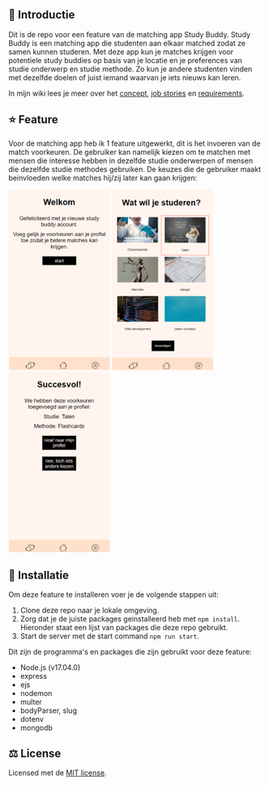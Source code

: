 ## :wave: Introductie
Dit is de repo voor een feature van de matching app Study Buddy. Study Buddy is een matching app die studenten aan elkaar matched zodat ze samen kunnen studeren. Met deze app kun je matches krijgen voor potentiele study buddies op basis van je locatie en je preferences van studie onderwerp en studie methode. Zo kun je andere studenten vinden met dezelfde doelen of juist iemand waarvan je iets nieuws kan leren.

In mijn wiki lees je meer over het <a href="https://github.com/rarooij98/matching-application/wiki/Concept">concept</a>, 
<a href="https://github.com/rarooij98/matching-application/wiki/Job-Stories">job stories</a> en
<a href="https://github.com/rarooij98/matching-application/wiki/Requirements">requirements</a>.

## :star: Feature
Voor de matching app heb ik 1 feature uitgewerkt, dit is het invoeren van de match voorkeuren. De gebruiker kan namelijk kiezen om te matchen met mensen die interesse hebben in dezelfde studie onderwerpen of mensen die dezelfde studie methodes gebruiken. De keuzes die de gebruiker maakt beinvloeden welke matches hij/zij later kan gaan krijgen:

<img src="https://github.com/rarooij98/matching-application/blob/main/static/images/ss0.PNG" width="200" margin="20"> <img src="https://github.com/rarooij98/matching-application/blob/main/static/images/ss1.PNG" width="200" margin="20"> <img src="https://github.com/rarooij98/matching-application/blob/main/static/images/ss2.PNG" width="200" margin="20">

## :rocket: Installatie
Om deze feature te installeren voer je de volgende stappen uit:
1. Clone deze repo naar je lokale omgeving.
2. Zorg dat je de juiste packages geinstalleerd heb met `npm install`. Hieronder staat een lijst van packages die deze repo gebruikt.
3. Start de server met de start command `npm run start`.

Dit zijn de programma's en packages die zijn gebruikt voor deze feature:
- Node.js (v17.04.0)
- express
- ejs
- nodemon
- multer
- bodyParser, slug
- dotenv
- mongodb

## :balance_scale: License
Licensed met de <a href="https://github.com/rarooij98/matching-application/blob/main/LICENSE">MIT license</a>. 
